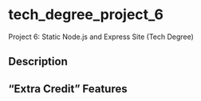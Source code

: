 # tech_degree_project_6

Project 6: Static Node.js and Express Site (Tech Degree)

## Description

## “Extra Credit” Features
